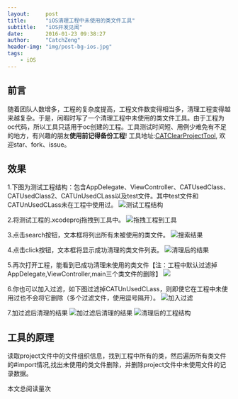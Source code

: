 ```yaml
---
layout:     post
title:      "iOS清理工程中未使用的类文件工具"
subtitle:   "iOS开发见闻"
date:       2016-01-23 09:38:27 
author:     "CatchZeng"
header-img: "img/post-bg-ios.jpg"
tags:
    - iOS
---
```

<span id="busuanzi_container_page_pv"></span>

##  前言
随着团队人数增多，工程的复杂度提高，工程文件数变得相当多，清理工程变得越来越复杂。于是，闲暇时写了一个清理工程中未使用的类文件工具。由于工程为oc代码，所以工具只适用于oc创建的工程。工具测试时间短、用例少难免有不足的地方，有兴趣的朋友**使用前记得备份工程**!
工具地址:[CATClearProjectTool](https://github.com/CatchZeng/CATClearProjectTool), 欢迎star、fork、issue。

## 效果
1.下图为测试工程结构：包含AppDelegate、ViewController、CATUsedClass、CATUsedClass2、CATUnUsedCLass以及test文件。其中test文件和CATUnUsedCLass未在工程中使用过。
![测试工程结构](https://github.com/CatchZeng/CATClearProjectTool/raw/master/images/0.png)

2.将测试工程的.xcodeproj拖拽到工具中。
![拖拽工程到工具](https://github.com/CatchZeng/CATClearProjectTool/raw/master/images/1.png)

3.点击search按钮，文本框将列出所有未被使用的类文件。
![搜索结果](https://github.com/CatchZeng/CATClearProjectTool/raw/master/images/2.png)

4.点击click按钮，文本框将显示成功清理的类文件列表。
![清理后的结果](https://github.com/CatchZeng/CATClearProjectTool/raw/master/images/3.png)

5.再次打开工程，能看到已成功清理未使用的类文件【注：工程中默认过滤掉AppDelegate,ViewController,main三个类文件的删除】
![](https://github.com/CatchZeng/CATClearProjectTool/raw/master/images/4.png)

6.你也可以加入过滤，如下图过滤掉CATUnUsedCLass，则即使它在工程中未使用过也不会将它删除（多个过滤文件，使用逗号隔开）。
![加入过滤](https://github.com/CatchZeng/CATClearProjectTool/raw/master/images/5.png)

7.加过滤后清理的结果
![加过滤后清理的结果](https://github.com/CatchZeng/CATClearProjectTool/raw/master/images/6.png)
![清理后的工程结构](https://github.com/CatchZeng/CATClearProjectTool/raw/master/images/7.png)

## 工具的原理

读取project文件中的文件组织信息，找到工程中所有的类，然后遍历所有类文件的#import情况,找出未使用的类文件删除，并删除project文件中未使用文件的记录数据。

<span id="busuanzi_container_page_pv">
本文总阅读量<span id="busuanzi_value_page_pv"></span>次
</span>